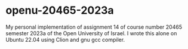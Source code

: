 # openu-20465-2023a
My personal implementation of assignment 14 of course number 20465 semester 2023a of the Open University of Israel.
I wrote this alone on Ubuntu 22.04 using Clion and gnu gcc compiler. 

